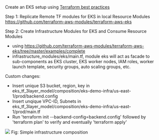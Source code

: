 Create an EKS setup using [Terraform best practices](https://www.terraform-best-practices.com/key-concepts)

Step 1: Replicate Remote TF modules for EKS in local Resource Modules
https://github.com/terraform-aws-modules/terraform-aws-eks

Step 2: Create Infrastructure Modules for EKS and Consume Resource Modules
- using https://github.com/terraform-aws-modules/terraform-aws-eks/tree/master/examples/complete
- infrastructure_modules/eks/main.tf, module eks will act as facade to sub-components as EKS cluster, EKS worker nodes, IAM roles, worker launch template, security groups, auto scaling groups, etc.

Custom changes: 
- Insert unique S3 bucket, region, key in eks_tf_3layer_model/composition/eks-demo-infra/us-east-1/prod/backend.config
- Insert unqique VPC-ID, Subnets in eks_tf_3layer_model/composition/eks-demo-infra/us-east-1/prod/main.tf
- Run 'terraform init --backend-config=backend.config' followed by 'terraform plan' to verify and eventually 'terraform apply'


![](https://gblobscdn.gitbook.com/assets%2F-LMqIrDmky_20pK6TFJ3%2F-LMsEyvFSkhI7U5bXYr0%2F-LMsFSH4bEnNaV2UP-K6%2FComposition%201.png?alt=media&token=bf8b7677-4ba6-4001-a176-3916587f4250)
Fig: Simple infrastructure composition
